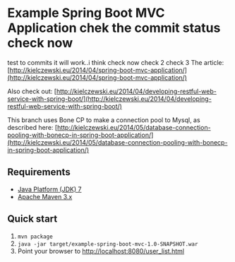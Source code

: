 Example Spring Boot MVC Application chek the commit status check now
===================================
test to commits it will work..i think
check now
check 2
check 3
The article: [http://kielczewski.eu/2014/04/spring-boot-mvc-application/](http://kielczewski.eu/2014/04/spring-boot-mvc-application/)

Also check out: [http://kielczewski.eu/2014/04/developing-restful-web-service-with-spring-boot/](http://kielczewski.eu/2014/04/developing-restful-web-service-with-spring-boot/)

This branch uses Bone CP to make a connection pool to Mysql, as described here: [http://kielczewski.eu/2014/05/database-connection-pooling-with-bonecp-in-spring-boot-application/](http://kielczewski.eu/2014/05/database-connection-pooling-with-bonecp-in-spring-boot-application/)

Requirements
------------
* [Java Platform (JDK) 7](http://www.oracle.com/technetwork/java/javase/downloads/index.html)
* [Apache Maven 3.x](http://maven.apache.org/)

Quick start
-----------
1. `mvn package`
2. `java -jar target/example-spring-boot-mvc-1.0-SNAPSHOT.war`
3. Point your browser to [http://localhost:8080/user_list.html](http://localhost:8080/user_list.html)
